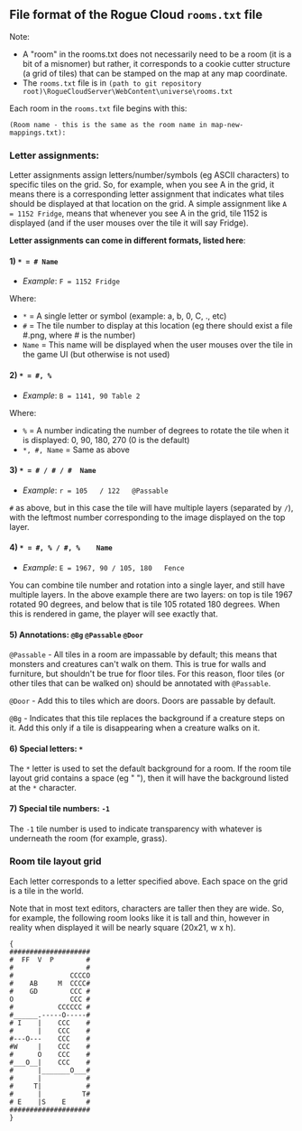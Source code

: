## File format of the Rogue Cloud `rooms.txt` file

Note:
- A "room" in the rooms.txt does not necessarily need to be a room (it is a bit of a misnomer) but rather, it corresponds to a cookie cutter structure (a grid of tiles) that can be stamped on the map at any map coordinate.
- The `rooms.txt` file is in `(path to git repository root)\RogueCloudServer\WebContent\universe\rooms.txt`

Each room in the `rooms.txt` file begins with this:
```
(Room name - this is the same as the room name in map-new-mappings.txt):
```

### Letter assignments:

Letter assignments assign letters/number/symbols (eg ASCII characters) to specific tiles on the grid. So, for example, when you see A in the grid, it means there is a corresponding letter assignment that indicates what tiles should be displayed at that location on the grid. A simple assignment like `A = 1152 Fridge`, means that whenever you see A in the grid, tile 1152 is displayed (and if the user mouses over the tile it will say Fridge).

**Letter assignments can come in different formats, listed here**:

#### 1) `* = # Name`

* *Example*: `F = 1152 Fridge`

Where:
* `*` = A single letter or symbol (example: a, b, 0, C, ., etc)
* `#` = The tile number to display at this location (eg there should exist a file #.png, where # is the number)
* `Name` = This name will be displayed when the user mouses over the tile in the game UI (but otherwise is not used)

#### 2) `* = #, %`

* *Example*: `B = 1141, 90 Table 2`

Where:
* `%` = A number indicating the number of degrees to rotate the tile when it is displayed: 0, 90, 180, 270 (0 is the default)
* `*, #, Name` = Same as above

#### 3) `* = # / # / #  Name`

* *Example*: `r = 105	/ 122	@Passable`

`#` as above, but in this case the tile will have multiple layers (separated by `/`), with the leftmost number corresponding to the image displayed on the top layer.

#### 4) `* = #, % / #, %	Name`

* *Example*: `E = 1967, 90 / 105, 180 	Fence`

You can combine tile number and rotation into a single layer, and still have multiple layers. In the above example there are two  layers: on top is tile 1967 rotated 90 degrees, and below that is tile 105 rotated 180 degrees. When this is rendered in game, the player will see exactly that.

#### 5) Annotations: `@Bg` 	`@Passable` `@Door`

`@Passable` - All tiles in a room are impassable by default; this means that monsters and creatures can't walk on them. This is true for walls and furniture, but shouldn't be true for floor tiles. For this reason, floor tiles (or other tiles that can be walked on) should be annotated with `@Passable`.

`@Door` - Add this to tiles which are doors. Doors are passable by default.

`@Bg` - Indicates that this tile replaces the background if a creature steps on it. Add this only if a tile is disappearing when a creature walks on it.

#### 6) Special letters: `*`

The `*` letter is used to set the default background for a room. If the room tile layout grid contains a space (eg " "), then it will have the background listed at the `*` character.

#### 7) Special tile numbers: `-1`

The `-1` tile number is used to indicate transparency with whatever is underneath the room (for example, grass).  

### Room tile layout grid

Each letter corresponds to a letter specified above. Each space on the grid is a tile in the world. 

Note that in most text editors, characters are taller then they are wide. So, for example, the following room looks like it is tall and thin, however in reality when displayed it will be nearly square (20x21, w x h).

```
{ 
####################
#  FF  V  P        #
#                  #
#              CCCCO
#    AB     M  CCCC#
#    GD        CCC #
O              CCC #
#           CCCCCC #
#______.-----O-----#
# I    |    CCC    #
#      |    CCC    #
#---O---    CCC    #
#W     |    CCC    #
#      O    CCC    #
#___O__|    CCC    #
#      |_______O___#
#      |           #
#     T|           #
#      |          T#
# E    |S    E     #
####################
}
```
